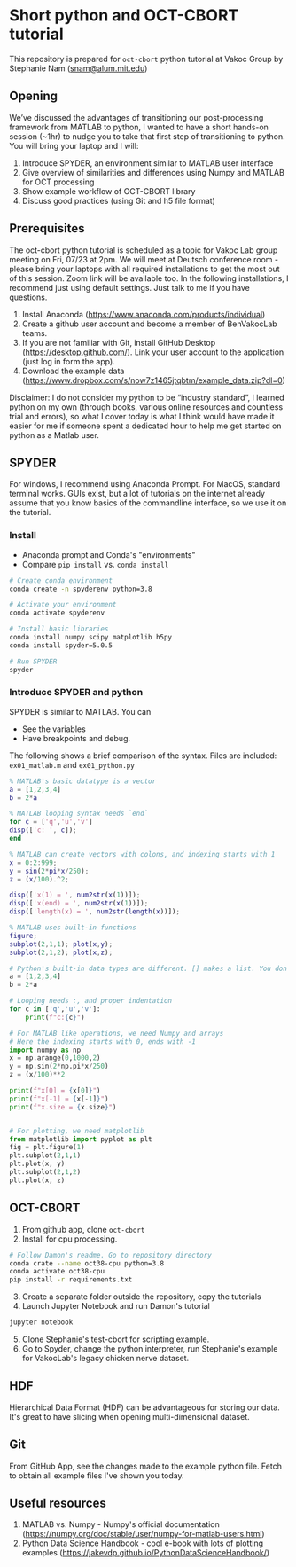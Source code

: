 # Short python and OCT-CBORT tutorial

This repository is prepared for `oct-cbort` python tutorial at Vakoc Group
by Stephanie Nam (snam@alum.mit.edu)

## Opening
We’ve discussed the advantages of transitioning our post-processing framework from MATLAB to python, I wanted to have a short hands-on session (~1hr) to nudge you to take that first step of transitioning to python. You will bring your laptop and I will:

1. Introduce SPYDER, an environment similar to MATLAB user interface
2. Give overview of similarities and differences using Numpy and MATLAB for OCT processing
3. Show example workflow of OCT-CBORT library
4. Discuss good practices (using Git and h5 file format)


## Prerequisites
The oct-cbort python tutorial is scheduled as a topic for Vakoc Lab group meeting on Fri, 07/23 at 2pm. We will meet at Deutsch conference room - please bring your laptops with all required installations to get the most out of this session. Zoom link will be available too. 
In the following installations, I recommend just using default settings. Just talk to me if you have questions. 

1. Install Anaconda (https://www.anaconda.com/products/individual)
2. Create a github user account and become a member of BenVakocLab teams.
3. If you are not familiar with Git, install GitHub Desktop (https://desktop.github.com/).  Link your user account to the application (just log in form the app).
4. Download the example data (https://www.dropbox.com/s/now7z1465jtqbtm/example_data.zip?dl=0)

Disclaimer: 
I do not consider my python to be “industry standard”, I learned python on my own (through books, various online resources and countless trial and errors), so what I cover today is what I think would have made it easier for me if someone spent a dedicated hour to help me get started on python as a Matlab user.



## SPYDER
For windows, I recommend using Anaconda Prompt. For MacOS, standard terminal works. GUIs exist, but a lot of tutorials on the internet already assume that you know basics of the commandline interface, so we use it on the tutorial. 


### Install

* Anaconda prompt and Conda's "environments"
* Compare `pip install` vs. `conda install`

```bash
# Create conda environment
conda create -n spyderenv python=3.8

# Activate your environment
conda activate spyderenv

# Install basic libraries
conda install numpy scipy matplotlib h5py
conda install spyder=5.0.5 

# Run SPYDER
spyder
```


### Introduce SPYDER and python

SPYDER is similar to MATLAB. You can

* See the variables
* Have breakpoints and debug.

The following shows a brief comparison of the syntax. 
Files are included: `ex01_matlab.m` and `ex01_python.py`

```matlab
% MATLAB's basic datatype is a vector
a = [1,2,3,4]
b = 2*a

% MATLAB looping syntax needs `end`
for c = ['q','u','v']
disp(['c: ', c]);
end

% MATLAB can create vectors with colons, and indexing starts with 1
x = 0:2:999;
y = sin(2*pi*x/250);
z = (x/100).^2;

disp(['x(1) = ', num2str(x(1))]);
disp(['x(end) = ', num2str(x(1))]);
disp(['length(x) = ', num2str(length(x))]);

% MATLAB uses built-in functions
figure;
subplot(2,1,1); plot(x,y);
subplot(2,1,2); plot(x,z);
```


```python
# Python's built-in data types are different. [] makes a list. You don't need ;
a = [1,2,3,4]
b = 2*a 

# Looping needs :, and proper indentation
for c in ['q','u','v']:
    print(f"c:{c}")

# For MATLAB like operations, we need Numpy and arrays
# Here the indexing starts with 0, ends with -1
import numpy as np
x = np.arange(0,1000,2)
y = np.sin(2*np.pi*x/250)
z = (x/100)**2

print(f"x[0] = {x[0]}")
print(f"x[-1] = {x[-1]}")
print(f"x.size = {x.size}")


# For plotting, we need matplotlib
from matplotlib import pyplot as plt
fig = plt.figure(1)
plt.subplot(2,1,1)
plt.plot(x, y)
plt.subplot(2,1,2)
plt.plot(x, z)
```



## OCT-CBORT
1. From github app, clone `oct-cbort`
2. Install for cpu processing. 
```bash
# Follow Damon's readme. Go to repository directory
conda crate --name oct38-cpu python=3.8
conda activate oct38-cpu
pip install -r requirements.txt
```
3. Create a separate folder outside the repository, copy the tutorials
4. Launch Jupyter Notebook and run Damon's tutorial
```bash
jupyter notebook
```
5. Clone Stephanie's test-cbort for scripting example.
6. Go to Spyder, change the python interpreter, run Stephanie's example for VakocLab's legacy chicken nerve dataset. 


## HDF 
Hierarchical Data Format (HDF) can be advantageous for storing our data. It's great to have slicing when opening multi-dimensional dataset. 


## Git 
From GitHub App, see the changes made to the example python file. 
Fetch to obtain all example files I've shown you today. 



## Useful resources

1. MATLAB vs. Numpy - Numpy's official documentation (https://numpy.org/doc/stable/user/numpy-for-matlab-users.html)
2. Python Data Science Handbook - cool e-book with lots of plotting examples (https://jakevdp.github.io/PythonDataScienceHandbook/)

